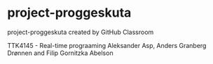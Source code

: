 # project-proggeskuta
project-proggeskuta created by GitHub Classroom

TTK4145 - Real-time prograaming
Aleksander Asp, Anders Granberg Drønnen and Filip Gornitzka Abelson
